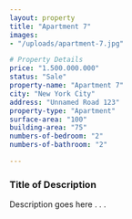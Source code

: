 ```yaml
---
layout: property
title: "Apartment 7"
images:
- "/uploads/apartment-7.jpg"

# Property Details
price: "1.500.000.000"
status: "Sale"
property-name: "Apartment 7"
city: "New York City"
address: "Unnamed Road 123"
property-type: "Apartment"
surface-area: "100"
building-area: "75"
numbers-of-bedroom: "2"
numbers-of-bathroom: "2"

---
```


### Title of Description

Description goes here . . .